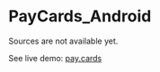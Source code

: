 # PayCards_Android

Sources are not available yet. 

See live demo: [pay.cards](https://play.google.com/store/apps/details?id=cards.pay.sample.demo)
